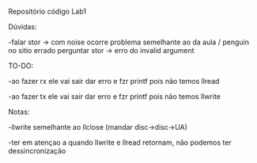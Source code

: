 Repositório código Lab1

Dúvidas:

  -falar stor -> com noise ocorre problema semelhante ao da aula / penguin no sitio errado perguntar stor -> erro do invalid argument

TO-DO:

  -ao fazer rx ele vai sair dar erro e fzr printf pois não temos llread
  
  -ao fazer tx ele vai sair dar erro e fzr printf pois não temos llwrite

Notas:

  -llwrite semelhante ao llclose (mandar disc->disc->UA)
  
  -ter em atençao a quando llwrite e llread retornam, não podemos ter dessincronização
  
  
